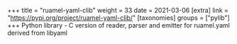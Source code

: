 +++
title = "ruamel-yaml-clib"
weight = 33
date = 2021-03-06
[extra]
link = "https://pypi.org/project/ruamel-yaml-clib/"
[taxonomies]
groups = ["pylib"]
+++
Python library - C version of reader, parser and emitter for ruamel.yaml derived from libyaml

